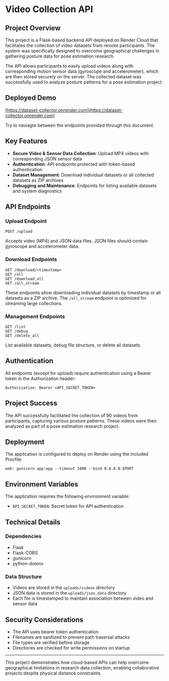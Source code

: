 # Video Collection API

## Project Overview

This project is a Flask-based backend API deployed on Render Cloud that facilitates the collection of video datasets from remote participants. The system was specifically designed to overcome geographical challenges in gathering posture data for pose estimation research.

The API allows participants to easily upload videos along with corresponding motion sensor data (gyroscope and accelerometer), which are then stored securely on the server. The collected dataset was successfully used to analyze posture patterns for a pose estimation project.

## Deployed Demo
[https://dataset-collector.onrender.com](https://dataset-collector.onrender.com)

Try to naviagte between the endpoints provided through this document.

## Key Features

- **Secure Video & Sensor Data Collection**: Upload MP4 videos with corresponding JSON sensor data
- **Authentication**: API endpoints protected with token-based authentication
- **Dataset Management**: Download individual datasets or all collected datasets as ZIP archives
- **Debugging and Maintenance**: Endpoints for listing available datasets and system diagnostics

## API Endpoints

### Upload Endpoint
```
POST /upload
```
Accepts video (MP4) and JSON data files. JSON files should contain gyroscope and accelerometer data.

### Download Endpoints
```
GET /download/<timestamp>
GET /all
GET /download_all
GET /all_stream
```
These endpoints allow downloading individual datasets by timestamp or all datasets as a ZIP archive. The `/all_stream` endpoint is optimized for streaming large collections.

### Management Endpoints
```
GET /list
GET /debug
GET /delete_all
```
List available datasets, debug file structure, or delete all datasets.

## Authentication

All endpoints (except for upload) require authentication using a Bearer token in the Authorization header:
```
Authorization: Bearer <API_SECRET_TOKEN>
```

## Project Success

The API successfully facilitated the collection of 90 videos from participants, capturing various posture patterns. These videos were then analyzed as part of a pose estimation research project.

## Deployment

The application is configured to deploy on Render using the included Procfile:
```
web: gunicorn app:app --timeout 1000 --bind 0.0.0.0:$PORT
```

## Environment Variables

The application requires the following environment variable:
- `API_SECRET_TOKEN`: Secret token for API authentication

## Technical Details

### Dependencies
- Flask
- Flask-CORS
- gunicorn
- python-dotenv

### Data Structure
- Videos are stored in the `uploads/videos` directory
- JSON data is stored in the `uploads/json_data` directory
- Each file is timestamped to maintain association between video and sensor data

## Security Considerations

- The API uses bearer token authentication
- Filenames are sanitized to prevent path traversal attacks
- File types are verified before storage
- Directories are checked for write permissions on startup

---

This project demonstrates how cloud-based APIs can help overcome geographical limitations in research data collection, enabling collaborative projects despite physical distance constraints.
